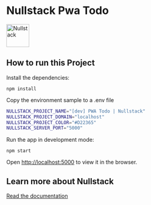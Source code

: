 # Nullstack Pwa Todo

<img src='https://raw.githubusercontent.com/nullstack/nullstack/master/nullstack.png' height='60' alt='Nullstack' />

## How to run this Project

Install the dependencies:

`npm install`

Copy the environment sample to a .env file

```sh
NULLSTACK_PROJECT_NAME="[dev] PWA Todo | Nullstack"
NULLSTACK_PROJECT_DOMAIN="localhost"
NULLSTACK_PROJECT_COLOR="#D22365"
NULLSTACK_SERVER_PORT="5000"
```

Run the app in development mode:

`npm start`

Open [http://localhost:5000](http://localhost:5000) to view it in the browser.

## Learn more about Nullstack

[Read the documentation](https://nullstack.app/documentation)